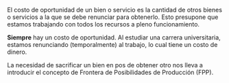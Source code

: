 El costo de oportunidad de un bien o servicio es la cantidad de otros bienes o servicios a la que se debe renunciar para obtenerlo. Esto presupone que estamos trabajando con todos los recursos a pleno funcionamiento.

**Siempre** hay un costo de oportunidad. Al estudiar una carrera universitaria, estamos renunciando (temporalmente) al trabajo, lo cual tiene un costo de dinero.

La necesidad de sacrificar un bien en pos de obtener otro nos lleva a introducir el concepto de Frontera de Posibilidades de Producción (FPP).
